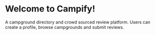<h1>Welcome to Campify!</h1>
A campground directory and crowd sourced review platform. Users can create a profile, browse campgrounds and submit reviews.
